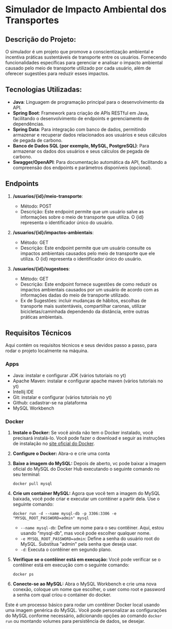 # Simulador de Impacto Ambiental dos Transportes

## Descrição do Projeto:

O simulador é um projeto que promove a conscientização ambiental e incentiva práticas sustentáveis de transporte entre os usuários. Fornecendo funcionalidades específicas para gerenciar e analisar o impacto ambiental causado pelo meio de transporte utilizado por cada usuário, além de oferecer sugestões para reduzir esses impactos.

## Tecnologias Utilizadas:

- **Java**: Linguagem de programação principal para o desenvolvimento da API.
- **Spring Boot**: Framework para criação de APIs RESTful em Java, facilitando o desenvolvimento de endpoints e gerenciamento de dependências.
- **Spring Data**: Para integração com banco de dados, permitindo armazenar e recuperar dados relacionados aos usuários e seus cálculos de pegada de carbono.
- **Banco de Dados SQL (por exemplo, MySQL, PostgreSQL)**: Para armazenar os dados dos usuários e seus cálculos de pegada de carbono.
- **Swagger/OpenAPI**: Para documentação automática da API, facilitando a compreensão dos endpoints e parâmetros disponíveis (opcional).

## Endpoints

1. **/usuarios/{id}/meio-transporte**:
    - Método: POST
    - Descrição: Este endpoint permite que um usuário salve as informações sobre o meio de transporte que utiliza. O {id} representa o identificador único do usuário.

2. **/usuarios/{id}/impactos-ambientais**:
    - Método: GET
    - Descrição: Este endpoint permite que um usuário consulte os impactos ambientais causados pelo meio de transporte que ele utiliza. O {id} representa o identificador único do usuário.

3. **/usuarios/{id}/sugestoes**:
    - Método: GET
    - Descrição: Este endpoint fornece sugestões de como reduzir os impactos ambientais causados por um usuário de acordo com as informações dadas do meio de transporte utilizado.
    - Ex de Sugestões: incluir mudanças de hábitos, escolhas de transporte mais sustentáveis, compartilhar caronas, utilizar bicicletas/caminhada dependendo da distância, entre outras práticas ambientais.

## Requisitos Técnicos

Aqui contém os requisitos técnicos e seus devidos passo a passo, para rodar o projeto localmente na máquina.

### Apps

- Java: instalar e configurar JDK (vários tutoriais no yt)
- Apache Maven: instalar e configurar apache maven (vários tutoriais no yt)
- Intellij IDE
- Git: instalar e configurar (vários tutoriais no yt)
- Github: cadastrar-se na plataforma
- MySQL Workbench

### Docker

1. **Instale o Docker:**
   Se você ainda não tem o Docker instalado, você precisará instalá-lo. Você pode fazer o download e seguir as instruções de instalação no [site oficial do Docker](https://docs.docker.com/get-docker/).

2. **Configure o Docker:**
   Abra-o e crie uma conta

2. **Baixe a imagem do MySQL:**
   Depois de aberto, vc pode baixar a imagem oficial do MySQL do Docker Hub executando o seguinte comando no seu terminal:
   ```
   docker pull mysql
   ```

3. **Crie um container MySQL:**
   Agora que você tem a imagem do MySQL baixada, você pode criar e executar um contêiner a partir dela. Use o seguinte comando:
   ```
   docker run -d --name mysql-db -p 3306:3306 -e "MYSQL_ROOT_PASSWORD=admin" mysql
   ```
    - `--name mysql-db`: Define um nome para o seu contêiner. Aqui, estou usando "mysql-db", mas você pode escolher qualquer nome.
    - `-e MYSQL_ROOT_PASSWORD=admin`: Define a senha do usuário root do MySQL. Substitua "admin" pela senha que deseja usar.
    - `-d`: Executa o contêiner em segundo plano.

4. **Verifique se o contêiner está em execução:**
   Você pode verificar se o contêiner está em execução com o seguinte comando:
   ```
   docker ps
   ```

5. **Conecte-se ao MySQL:**
   Abra o MySQL Workbench e crie uma nova conexão, coloque um nome que escolher, o user como root e password a senha com qual criou o container do docker.

Este é um processo básico para rodar um contêiner Docker local usando uma imagem genérica do MySQL. Você pode personalizar as configurações do MySQL conforme necessário, adicionando opções ao comando `docker run` ou montando volumes para persistência de dados, se desejar.
